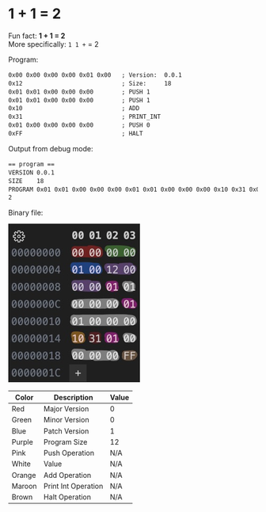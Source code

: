 # 1 + 1 = 2

Fun fact: **1 + 1 = 2**  
More specifically: `1 1 +` = 2

Program:

```txt
0x00 0x00 0x00 0x00 0x01 0x00   ; Version:  0.0.1
0x12                            ; Size:     18
0x01 0x01 0x00 0x00 0x00        ; PUSH 1
0x01 0x01 0x00 0x00 0x00        ; PUSH 1
0x10                            ; ADD
0x31                            ; PRINT_INT
0x01 0x00 0x00 0x00 0x00        ; PUSH 0
0xFF                            ; HALT
```

Output from debug mode:

```txt
== program ==
VERSION 0.0.1
SIZE    18
PROGRAM 0x01 0x01 0x00 0x00 0x00 0x01 0x01 0x00 0x00 0x00 0x10 0x31 0x01 0x00 0x00 0x00 0x00 0xFF 
2
```

Binary file:

![ALT TEXT](./picture.jpeg)

| Color  | Description    | Value |
| ------ | -------------- | ----- |
| Red    | Major Version  | 0     |
| Green  | Minor Version  | 0     |
| Blue   | Patch Version  | 1     |
| Purple | Program Size   | 12    |
| Pink   | Push Operation | N/A   |
| White  | Value          | N/A   |
| Orange | Add Operation  | N/A   |
| Maroon | Print Int Operation  | N/A   |
| Brown  | Halt Operation | N/A   |
